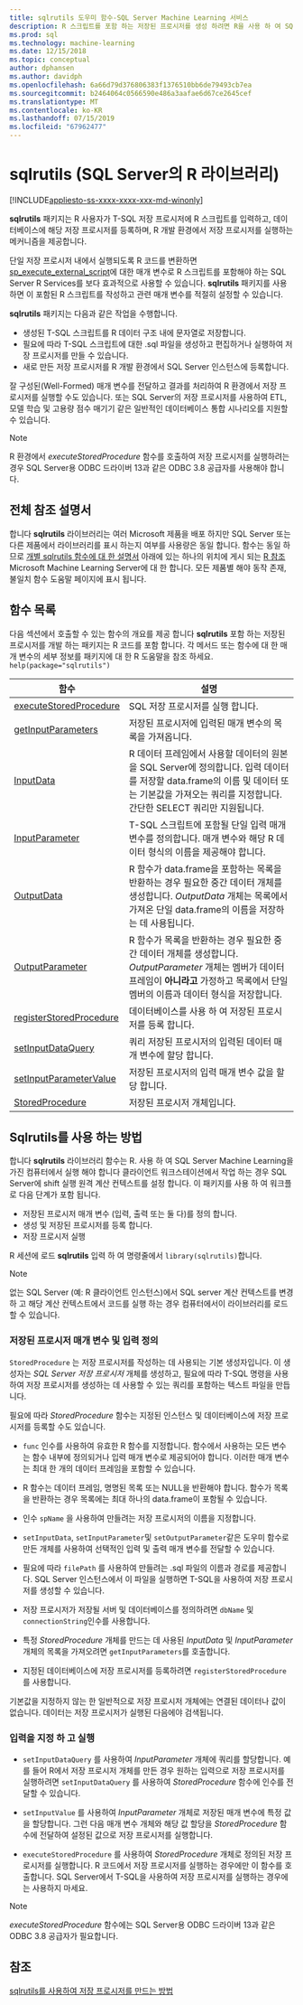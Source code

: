 ```yaml
---
title: sqlrutils 도우미 함수-SQL Server Machine Learning 서비스
description: R 스크립트를 포함 하는 저장된 프로시저를 생성 하려면 R을 사용 하 여 SQL Server 2016 R Services 및 SQL Server 2017의 Machine Learning Services sqlrutils 함수 라이브러리를 사용 합니다.
ms.prod: sql
ms.technology: machine-learning
ms.date: 12/15/2018
ms.topic: conceptual
author: dphansen
ms.author: davidph
ms.openlocfilehash: 6a66d79d376806383f1376510bb6de79493cb7ea
ms.sourcegitcommit: b2464064c0566590e486a3aafae6d67ce2645cef
ms.translationtype: MT
ms.contentlocale: ko-KR
ms.lasthandoff: 07/15/2019
ms.locfileid: "67962477"
---
```

# <a name="sqlrutils-r-library-in-sql-server"></a>sqlrutils (SQL Server의 R 라이브러리)
[!INCLUDE[appliesto-ss-xxxx-xxxx-xxx-md-winonly](../../includes/appliesto-ss-xxxx-xxxx-xxx-md-winonly.md)]

**sqlrutils** 패키지는 R 사용자가 T-SQL 저장 프로시저에 R 스크립트를 입력하고, 데이터베이스에 해당 저장 프로시저를 등록하며, R 개발 환경에서 저장 프로시저를 실행하는 메커니즘을 제공합니다. 

단일 저장 프로시저 내에서 실행되도록 R 코드를 변환하면 [sp_execute_external_script](../../relational-databases/system-stored-procedures/sp-execute-external-script-transact-sql.md)에 대한 매개 변수로 R 스크립트를 포함해야 하는 SQL Server R Services를 보다 효과적으로 사용할 수 있습니다. **sqlrutils** 패키지를 사용하면 이 포함된 R 스크립트를 작성하고 관련 매개 변수를 적절히 설정할 수 있습니다.

**sqlrutils** 패키지는 다음과 같은 작업을 수행합니다.

- 생성된 T-SQL 스크립트를 R 데이터 구조 내에 문자열로 저장합니다.
- 필요에 따라 T-SQL 스크립트에 대한 .sql 파일을 생성하고 편집하거나 실행하여 저장 프로시저를 만들 수 있습니다.
- 새로 만든 저장 프로시저를 R 개발 환경에서 SQL Server 인스턴스에 등록합니다.

잘 구성된(Well-Formed) 매개 변수를 전달하고 결과를 처리하여 R 환경에서 저장 프로시저를 실행할 수도 있습니다. 또는 SQL Server의 저장 프로시저를 사용하여 ETL, 모델 학습 및 고용량 점수 매기기 같은 일반적인 데이터베이스 통합 시나리오를 지원할 수 있습니다.

  > [!NOTE]
  > R 환경에서 *executeStoredProcedure* 함수를 호출하여 저장 프로시저를 실행하려는 경우 SQL Server용 ODBC 드라이버 13과 같은 ODBC 3.8 공급자를 사용해야 합니다.  
  
## <a name="full-reference-documentation"></a>전체 참조 설명서

합니다 **sqlrutils** 라이브러리는 여러 Microsoft 제품을 배포 하지만 SQL Server 또는 다른 제품에서 라이브러리를 표시 하는지 여부를 사용량은 동일 합니다. 함수는 동일 하므로 [개별 sqlrutils 함수에 대 한 설명서](https://docs.microsoft.com/machine-learning-server/r-reference/revoscaler/revoscaler) 아래에 있는 하나의 위치에 게시 되는 [R 참조](https://docs.microsoft.com/machine-learning-server/r-reference/introducing-r-server-r-package-reference) Microsoft Machine Learning Server에 대 한 합니다. 모든 제품별 해야 동작 존재, 불일치 함수 도움말 페이지에 표시 됩니다.

## <a name="functions-list"></a>함수 목록

다음 섹션에서 호출할 수 있는 함수의 개요를 제공 합니다 **sqlrutils** 포함 하는 저장된 프로시저를 개발 하는 패키지는 R 코드를 포함 합니다. 각 메서드 또는 함수에 대 한 매개 변수의 세부 정보를 패키지에 대 한 R 도움말을 참조 하세요. `help(package="sqlrutils")`

|함수 | 설명 |
|------|-------------|
|[executeStoredProcedure](https://docs.microsoft.com/machine-learning-server/r-reference/sqlrutils/executestoredprocedure)| SQL 저장 프로시저를 실행 합니다.|
|[getInputParameters](https://docs.microsoft.com/machine-learning-server/r-reference/sqlrutils/getinputparameters)| 저장된 프로시저에 입력된 매개 변수의 목록을 가져옵니다.| 
|[InputData](https://docs.microsoft.com/machine-learning-server/r-reference/sqlrutils/inputdata)| R 데이터 프레임에서 사용할 데이터의 원본을 SQL Server에 정의합니다. 입력 데이터를 저장할 data.frame의 이름 및 데이터 또는 기본값을 가져오는 쿼리를 지정합니다. 간단한 SELECT 쿼리만 지원됩니다. | 
|[InputParameter](https://docs.microsoft.com/machine-learning-server/r-reference/sqlrutils/inputparameter)| T-SQL 스크립트에 포함될 단일 입력 매개 변수를 정의합니다. 매개 변수와 해당 R 데이터 형식의 이름을 제공해야 합니다.| 
|[OutputData](https://docs.microsoft.com/machine-learning-server/r-reference/sqlrutils/outputdata)| R 함수가 data.frame을 포함하는 목록을 반환하는 경우 필요한 중간 데이터 개체를 생성합니다. *OutputData* 개체는 목록에서 가져온 단일 data.frame의 이름을 저장하는 데 사용됩니다.| 
|[OutputParameter](https://docs.microsoft.com/machine-learning-server/r-reference/sqlrutils/outputparameter) | R 함수가 목록을 반환하는 경우 필요한 중간 데이터 개체를 생성합니다. *OutputParameter* 개체는 멤버가 데이터 프레임이 **아니라고** 가정하고 목록에서 단일 멤버의 이름과 데이터 형식을 저장합니다. |
|[registerStoredProcedure](https://docs.microsoft.com/machine-learning-server/r-reference/sqlrutils/registerstoredprocedure) | 데이터베이스를 사용 하 여 저장된 프로시저를 등록 합니다.|
|[setInputDataQuery](https://docs.microsoft.com/machine-learning-server/r-reference/sqlrutils/setinputdataquery)| 쿼리 저장된 프로시저의 입력된 데이터 매개 변수에 할당 합니다.| 
|[setInputParameterValue](https://docs.microsoft.com/machine-learning-server/r-reference/sqlrutils/setinputparametervalue)| 저장된 프로시저의 입력 매개 변수 값을 할당 합니다.| 
|[StoredProcedure](https://docs.microsoft.com/machine-learning-server/r-reference/sqlrutils/storedprocedure)| 저장된 프로시저 개체입니다.|


## <a name="how-to-use-sqlrutils"></a>Sqlrutils를 사용 하는 방법

합니다 **sqlrutils** 라이브러리 함수는 R. 사용 하 여 SQL Server Machine Learning을 가진 컴퓨터에서 실행 해야 합니다 클라이언트 워크스테이션에서 작업 하는 경우 SQL Server에 shift 실행 원격 계산 컨텍스트를 설정 합니다. 이 패키지를 사용 하 여 워크플로 다음 단계가 포함 됩니다.

+ 저장된 프로시저 매개 변수 (입력, 출력 또는 둘 다)를 정의 합니다. 
+ 생성 및 저장된 프로시저를 등록 합니다.    
+ 저장 프로시저 실행  

R 세션에 로드 **sqlrutils** 입력 하 여 명령줄에서 `library(sqlrutils)`합니다.

> [!Note]
> 없는 SQL Server (예: R 클라이언트 인스턴스)에서 SQL server 계산 컨텍스트를 변경 하 고 해당 계산 컨텍스트에서 코드를 실행 하는 경우 컴퓨터에서이 라이브러리를 로드할 수 있습니다.


### <a name="define-stored-procedure-parameters-and-inputs"></a>저장된 프로시저 매개 변수 및 입력 정의

`StoredProcedure` 는 저장 프로시저를 작성하는 데 사용되는 기본 생성자입니다. 이 생성자는 *SQL Server 저장 프로시저* 개체를 생성하고, 필요에 따라 T-SQL 명령을 사용하여 저장 프로시저를 생성하는 데 사용할 수 있는 쿼리를 포함하는 텍스트 파일을 만듭니다. 

필요에 따라 *StoredProcedure* 함수는 지정된 인스턴스 및 데이터베이스에 저장 프로시저를 등록할 수도 있습니다.

+ `func` 인수를 사용하여 유효한 R 함수를 지정합니다. 함수에서 사용하는 모든 변수는 함수 내부에 정의되거나 입력 매개 변수로 제공되어야 합니다. 이러한 매개 변수는 최대 한 개의 데이터 프레임을 포함할 수 있습니다.

+ R 함수는 데이터 프레임, 명명된 목록 또는 NULL을 반환해야 합니다. 함수가 목록을 반환하는 경우 목록에는 최대 하나의 data.frame이 포함될 수 있습니다.

+ 인수 `spName` 을 사용하여 만들려는 저장 프로시저의 이름을 지정합니다.

+ `setInputData`, `setInputParameter`및 `setOutputParameter`같은 도우미 함수로 만든 개체를 사용하여 선택적인 입력 및 출력 매개 변수를 전달할 수 있습니다.

+  필요에 따라 `filePath` 를 사용하여 만들려는 .sql 파일의 이름과 경로를 제공합니다. SQL Server 인스턴스에서 이 파일을 실행하면 T-SQL을 사용하여 저장 프로시저를 생성할 수 있습니다.

+ 저장 프로시저가 저장될 서버 및 데이터베이스를 정의하려면 `dbName` 및  `connectionString`인수를 사용합니다.

+ 특정 *StoredProcedure* 개체를 만드는 데 사용된 *InputData* 및 *InputParameter* 개체의 목록을 가져오려면 `getInputParameters`를 호출합니다. 

+ 지정된 데이터베이스에 저장 프로시저를 등록하려면 `registerStoredProcedure`를 사용합니다.

기본값을 지정하지 않는 한 일반적으로 저장 프로시저 개체에는 연결된 데이터나 값이 없습니다. 데이터는 저장 프로시저가 실행된 다음에야 검색됩니다. 

### <a name="specify-inputs-and-execute"></a>입력을 지정 하 고 실행

+ `setInputDataQuery` 를 사용하여 *InputParameter* 개체에 쿼리를 할당합니다. 예를 들어 R에서 저장 프로시저 개체를 만든 경우 원하는 입력으로 저장 프로시저를 실행하려면 `setInputDataQuery` 를 사용하여 *StoredProcedure* 함수에 인수를 전달할 수 있습니다.

+ `setInputValue` 를 사용하여 *InputParameter* 개체로 저장된 매개 변수에 특정 값을 할당합니다. 그런 다음 매개 변수 개체와 해당 값 할당을 *StoredProcedure* 함수에 전달하여 설정된 값으로 저장 프로시저를 실행합니다.

+ `executeStoredProcedure` 를 사용하여 *StoredProcedure* 개체로 정의된 저장 프로시저를 실행합니다. R 코드에서 저장 프로시저를 실행하는 경우에만 이 함수를 호출합니다. SQL Server에서 T-SQL을 사용하여 저장 프로시저를 실행하는 경우에는 사용하지 마세요.

> [!NOTE]
> *executeStoredProcedure* 함수에는 SQL Server용 ODBC 드라이버 13과 같은 ODBC 3.8 공급자가 필요합니다.  

## <a name="see-also"></a>참조

[sqlrutils를 사용하여 저장 프로시저를 만드는 방법](how-to-create-a-stored-procedure-using-sqlrutils.md)


